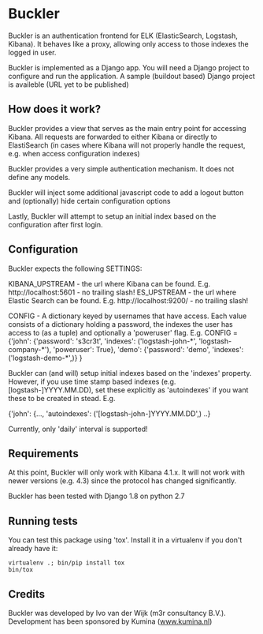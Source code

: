 # Buckler

Buckler is an authentication frontend for ELK (ElasticSearch, Logstash, Kibana).
It behaves like a proxy, allowing only access to those indexes the logged in
user.

Buckler is implemented as a Django app. You will need a Django project to
configure and run the application. A sample (buildout based) Django project
is availeble (URL yet to be published)

## How does it work?

Buckler provides a view that serves as the main entry point for accessing
Kibana.
All requests are forwarded to either Kibana or directly to ElastiSearch (in
cases where Kibana will not properly handle the request, e.g. when access
configuration indexes)

Buckler provides a very simple authentication mechanism. It does not define
any models.

Buckler will inject some additional javascript code to add a logout button and
(optionally) hide certain configuration options

Lastly, Buckler will attempt to setup an initial index based on the
configuration after first login.

## Configuration

Buckler expects the following SETTINGS:

KIBANA_UPSTREAM - the url where Kibana can be found.
   E.g. http://localhost:5601 - no trailing slash!
ES_UPSTREAM - the url where Elastic Search can be found.
   E.g. http://localhost:9200/ - no trailing slash!

CONFIG - A dictionary keyed by usernames that have access. Each value consists
  of a dictionary holding a password, the indexes the user has access to (as a
  tuple) and optionally a 'poweruser' flag.
  E.g.
  CONFIG = {'john': {'password': 's3cr3t',
                     'indexes': ('logstash-john-\*', 'logstash-company-\*'),
                     'poweruser': True},
            'demo': {'password': 'demo',
                     'indexes': ('logstash-demo-\*',)}
           }

  Buckler can (and will) setup initial indexes based on the 'indexes' property.
  However, if you use time stamp based indexes (e.g. [logstash-]YYYY.MM.DD),
  set these explicitly as 'autoindexes' if you want these to be created in
  stead. E.g.

  {'john': {..., 'autoindexes': ('[logstash-john-]YYYY.MM.DD',) ..}

  Currently, only 'daily' interval is supported!

## Requirements

At this point, Buckler will only work with Kibana 4.1.x. It will not work with
newer versions (e.g. 4.3) since the protocol has changed significantly.

Buckler has been tested with Django 1.8 on python 2.7

## Running tests

You can test this package using 'tox'. Install it in a virtualenv if you don't
already have it:

    virtualenv .; bin/pip install tox
    bin/tox


## Credits

Buckler was developed by Ivo van der Wijk (m3r consultancy B.V.). Development
has been sponsored by Kumina (www.kumina.nl)
